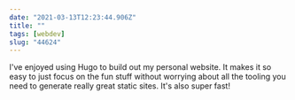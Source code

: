 ```yaml
---
date: "2021-03-13T12:23:44.906Z"
title: ""
tags: [webdev]
slug: "44624"
---
```

I've enjoyed using Hugo to build out my personal website. It makes it so easy to just focus on the fun stuff without worrying about all the tooling you need to generate really great static sites. It's also super fast!
